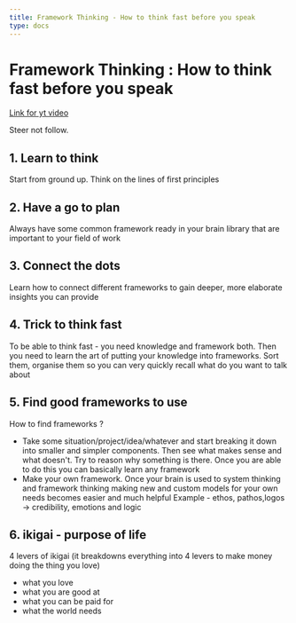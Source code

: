 ```yaml
---
title: Framework Thinking - How to think fast before you speak
type: docs
---
```


# Framework Thinking : How to think fast before you speak

[Link for yt video](https://www.youtube.com/watch?v=lcyHC9HLTzc)

Steer not follow.

## 1. Learn to think

Start from ground up. Think on the lines of first principles

## 2. Have a go to plan

Always have some common framework ready in your brain library that are important to your field of work

## 3. Connect the dots

Learn how to connect different frameworks to gain deeper, more elaborate insights you can provide

## 4. Trick to think fast

To be able to think fast - you need knowledge and framework both. Then you need to learn the art of putting your knowledge into frameworks. Sort them, organise them so you can very quickly recall what do you want to talk about

## 5. Find good frameworks to use

How to find frameworks ?

- Take some situation/project/idea/whatever and start breaking it down into smaller and simpler components. Then see what makes sense and what doesn't. Try to reason why something is there. Once you are able to do this you can basically learn any framework
- Make your own framework. Once your brain is used to system thinking and framework thinking making new and custom models for your own needs becomes easier and much helpful
  Example - ethos, pathos,logos -> credibility, emotions and logic

## 6. ikigai - purpose of life

4 levers of ikigai (it breakdowns everything into 4 levers to make money doing the thing you love)

- what you love
- what you are good at
- what you can be paid for
- what the world needs
